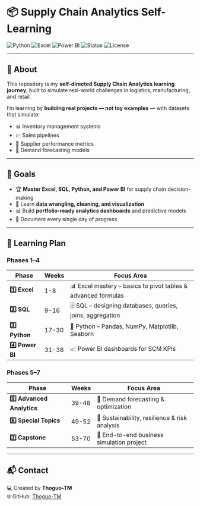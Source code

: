 ﻿# 📦 Supply Chain Analytics Self-Learning

![Python](https://img.shields.io/badge/Python-3776AB?style=for-the-badge&logo=python&logoColor=white)
![Excel](https://img.shields.io/badge/Excel-217346?style=for-the-badge&logo=microsoft-excel&logoColor=white)
![Power BI](https://img.shields.io/badge/Power%20BI-F2C811?style=for-the-badge&logo=power-bi&logoColor=black)
![Status](https://img.shields.io/badge/Status-Active-brightgreen?style=for-the-badge)
![License](https://img.shields.io/badge/License-MIT-blue?style=for-the-badge)

---

## 📖 About
This repository is my **self-directed Supply Chain Analytics learning journey**, built to simulate real-world challenges in logistics, manufacturing, and retail.

I’m learning by **building real projects — not toy examples** — with datasets that simulate:
- 📊 Inventory management systems
- 📈 Sales pipelines
- 🚚 Supplier performance metrics
- 🔮 Demand forecasting models

<!-- This text will not be visible in the rendered README. 
### 📂 Repo Tree
\\\
supply_chain_analytics_repo/
├── phase1_excel/
├── phase2_sql/
├── phase3_python/
├── phase4_powerbi/
├── phase5_advanced_analytics/
├── phase6_special_topics/
├── phase7_capstone/
│
├── data/
│   ├── raw/
│   └── cleaned/
│
├── notebooks/
├── scripts/
├── docs/
├── assets/screenshots/
│
├── requirements.txt
├── .gitignore
└── README.md
\\\
-->

---

## 🎯 Goals
- 🏆 **Master Excel, SQL, Python, and Power BI** for supply chain decision-making
- 🧹 Learn **data wrangling, cleaning, and visualization**
- 📊 Build **portfolio-ready analytics dashboards** and predictive models
- 📝 Document every single day of progress

---

## 📅 Learning Plan

### Phases 1–4
| Phase | Weeks | Focus Area |
|-------|-------|------------|
| **1️⃣ Excel** | 1-8   | 📊 Excel mastery – basics to pivot tables & advanced formulas |
| **2️⃣ SQL**   | 9-16  | 🗄️ SQL – designing databases, queries, joins, aggregation |
| **3️⃣ Python**| 17-30 | 🐍 Python – Pandas, NumPy, Matplotlib, Seaborn |
| **4️⃣ Power BI** | 31-38 | 📈 Power BI dashboards for SCM KPIs |

### Phases 5–7
| Phase | Weeks | Focus Area |
|-------|-------|------------|
| **5️⃣ Advanced Analytics** | 39-48 | 🔮 Demand forecasting & optimization |
| **6️⃣ Special Topics** | 49-52 | 🌱 Sustainability, resilience & risk analysis |
| **7️⃣ Capstone** | 53-70 | 🚀 End-to-end business simulation project |

---

## 📬 Contact
💻 Created by **Thoguo-TM**  
🌐 GitHub: [Thoguo-TM](https://github.com/Thoguo-TM)
